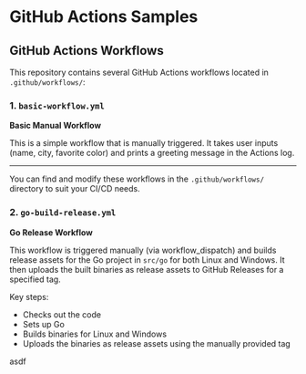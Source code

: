 # GitHub Actions Samples


## GitHub Actions Workflows

This repository contains several GitHub Actions workflows located in `.github/workflows/`:

### 1. `basic-workflow.yml`
**Basic Manual Workflow**

This is a simple workflow that is manually triggered. It takes user inputs (name, city, favorite color) and prints a greeting message in the Actions log.

---
You can find and modify these workflows in the `.github/workflows/` directory to suit your CI/CD needs.

### 2. `go-build-release.yml`
**Go Release Workflow**

This workflow is triggered manually (via workflow_dispatch) and builds release assets for the Go project in `src/go` for both Linux and Windows. It then uploads the built binaries as release assets to GitHub Releases for a specified tag.

Key steps:
- Checks out the code
- Sets up Go
- Builds binaries for Linux and Windows
- Uploads the binaries as release assets using the manually provided tag

asdf
